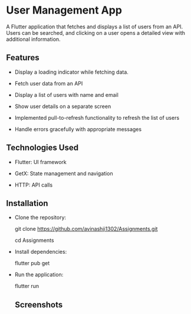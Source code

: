 # User Management App

A Flutter application that fetches and displays a list of users from an API. Users can be searched, and clicking on a user opens a detailed view with additional information.

## Features

- Display a loading indicator while fetching data.

- Fetch user data from an API

- Display a list of users with name and email 

- Show user details on a separate screen

- Implemented pull-to-refresh functionality to refresh the list of users

- Handle errors gracefully with appropriate messages

  
## Technologies Used

- Flutter: UI framework

- GetX: State management and navigation

- HTTP: API calls

## Installation

- Clone the repository:

    git clone https://github.com/avinashji1302/Assignments.git

    cd Assignments

- Install dependencies:

   flutter pub get

- Run the application:
  
   flutter run

  ## Screenshots
